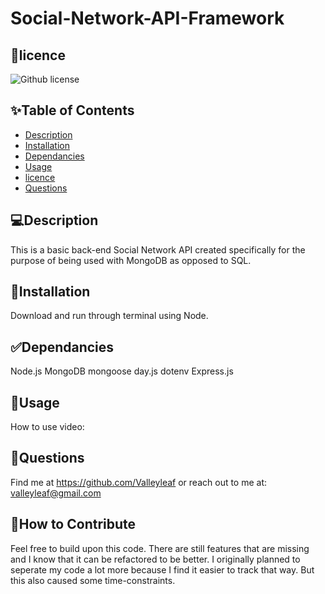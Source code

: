 

# Social-Network-API-Framework

## 📝licence
![Github license](https://img.shields.io/badge/license-MIT,-green.svg)

## ✨Table of Contents
* [Description](#Description)
* [Installation](#Installation)
* [Dependancies](#Dependancies)
* [Usage](#Usage)
* [licence](#licence)
* [Questions](#Questions)

## 💻Description
This is a basic back-end Social Network API created specifically for the purpose of being used with MongoDB as opposed to SQL.

## 🚨Installation
Download and run through terminal using Node.

## ✅Dependancies
Node.js
MongoDB
mongoose
day.js
dotenv
Express.js


## 🚀Usage
How to use video: 

## 👤Questions
Find me at https://github.com/Valleyleaf or reach out to me
at: valleyleaf@gmail.com

## 🤝How to Contribute
Feel free to build upon this code. There are still features that are missing and I know that it can be refactored to be better. I originally planned to seperate my code a lot more because I find it easier to track that way. But this also caused some time-constraints.
